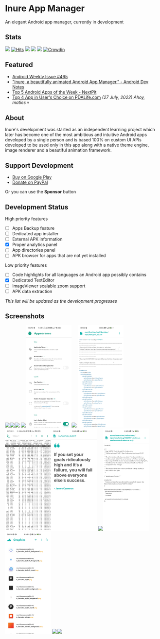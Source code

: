# Inure App Manager

An elegant Android app manager, currently in development

## Stats
![](https://img.shields.io/tokei/lines/github/Hamza417/Inure?color=orange&label=Total%20Lines&logo=kotlin&logoColor=white) 
[![Hits](https://hits.seeyoufarm.com/api/count/incr/badge.svg?url=https%3A%2F%2Fgithub.com%2FHamza417%2FInure&count_bg=%239A3DC8&title_bg=%23555555&icon=tencentweibo.svg&icon_color=%23E7E7E7&title=Total+Visits&edge_flat=false)](https://hits.seeyoufarm.com) 
![](https://img.shields.io/github/repo-size/Hamza417/Inure?color=teal&label=Size) 
![](https://img.shields.io/github/languages/count/Hamza417/Inure?color=white&label=Languages) 
![](https://img.shields.io/github/license/Hamza417/Inure?color=red&label=License) 
[![Crowdin](https://badges.crowdin.net/inure/localized.svg)](https://crowdin.com/project/inure)

## Featured
- [Android Weekly Issue #465](https://androidweekly.net/issues/issue-465)
- ["Inure, a beautifully animated Android App Manager." - Android Dev Notes](https://twitter.com/androiddevnotes/status/1389111968670179340)
- [Top 5 Android Apps of the Week - NextPit](https://www.nextpit.com/apps-of-the-week-51-2021)
- [Top 4 App in User's Choice on PDALife.com](https://pdalife.com/android/sistemnye/sort-by/popular/) _(27 July, 2022) Ahoy, maties_ 💀

## About
Inure's development was started as an independent learning project which later has become one of the most ambitious and intuitive Android apps
developed by a single person and is based 100% on custom UI APIs developed to be used only in this app along with a native theme engine, 
image renderer and a beautiful animation framework.

## Support Development
- [Buy on Google Play](https://play.google.com/store/apps/details?id=app.simple.inure)
- [Donate on PayPal](https://paypal.me/hamza417)

Or you can use the **Sponsor** button

## Development Status

High priority features

- [ ] Apps Backup feature
- [ ] Dedicated app installer
- [ ] External APK information
- [x] Proper analytics panel
- [ ] App directories panel
- [ ] APK browser for apps that are not yet installed

Low priority features

- [ ] Code highlights for all languages an Android app possibly contains
- [x] Dedicated TextEditor
- [ ] ImageViewer scalable zoom support
- [ ] APK data extraction

*This list will be updated as the development progresses*

## Screenshots

<img src="https://github.com/Hamza417/Inure/blob/master/screenshots/01.jpg" width="30%"><img src="https://github.com/Hamza417/Inure/blob/master/screenshots/03.jpg" width="30%"><img src="https://github.com/Hamza417/Inure/blob/master/screenshots/04.jpg" width="30%">
<img src="https://github.com/Hamza417/Inure/blob/master/screenshots/05.jpg" width="30%"><img src="https://github.com/Hamza417/Inure/blob/master/screenshots/06.jpg" width="30%"><img src="https://github.com/Hamza417/Inure/blob/master/screenshots/07.jpg" width="30%">
<img src="https://github.com/Hamza417/Inure/blob/master/screenshots/08.jpg" width="30%"><img src="https://github.com/Hamza417/Inure/blob/master/screenshots/02.jpg" width="30%"><img src="https://github.com/Hamza417/Inure/blob/master/screenshots/09.jpg" width="30%">
<img src="https://github.com/Hamza417/Inure/blob/master/screenshots/10.jpg" width="30%"><img src="https://github.com/Hamza417/Inure/blob/master/screenshots/11.jpg" width="30%"><img src="https://github.com/Hamza417/Inure/blob/master/screenshots/12.jpg" width="30%">
<img src="https://github.com/Hamza417/Inure/blob/master/screenshots/13.jpg" width="30%"><img src="https://github.com/Hamza417/Inure/blob/master/screenshots/00.jpg" width="30%">
